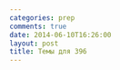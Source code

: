 ```yaml
---
categories: prep
comments: true
date: 2014-06-10T16:26:00
layout: post
title: Темы для 396
---
```


